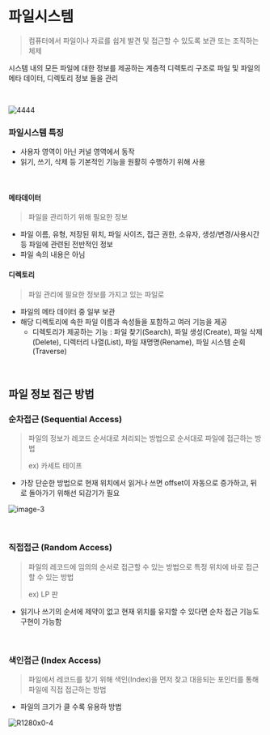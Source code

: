 # 파일시스템
> 컴퓨터에서 파일이나 자료를 쉽게 발견 및 접근할 수 있도록 보관 또는 조직하는 체제

시스템 내의 모든 파일에 대한 정보를 제공하는 계층적 디렉토리 구조로 파일 및 파일의 메타 데이터, 디렉토리 정보 들을 관리

<br>

![4444](https://github.com/seonyoung42/CS_Book/assets/77603632/bac52884-62ca-4bf8-b1bd-57dd87f5432a)

### 파일시스템 특징
+ 사용자 영역이 아닌 커널 영역에서 동작
+ 읽기, 쓰기, 삭제 등 기본적인 기능을 원활히 수행하기 위해 사용

<br>

#### 메타데이터
> 파일을 관리하기 위해 필요한 정보

- 파일 이름, 유형, 저장된 위치, 파일 사이즈, 접근 권한, 소유자, 생성/변경/사용시간 등 파일에 관련된 전반적인 정보
- 파일 속의 내용은 아님

#### 디렉토리
> 파일 관리에 필요한 정보를 가지고 있는 파일로

- 파일의 메타 데이터 중 일부 보관
- 해당 디렉토리에 속한 파일 이름과 속성들을 포함하고 여러 기능을 제공
  - 디렉토리가 제공하는 기능 : 파일 찾기(Search), 파일 생성(Create), 파일 삭제(Delete), 디렉터리 나열(List), 파일 재명명(Rename), 파일 시스템 순회(Traverse)   

<br>

## 파일 정보 접근 방법
### 순차접근 (Sequential Access)
> 파일의 정보가 레코드 순서대로 처리되는 방법으로 순서대로 파일에 접근하는 방법
> 
> ex) 카세트 테이프

+ 가장 단순한 방법으로 현재 위치에서 읽거나 쓰면 offset이 자동으로 증가하고, 뒤로 돌아가기 위해선 되감기가 필요


![image-3](https://github.com/seonyoung42/CS_Book/assets/77603632/a2cc06ea-0831-4c05-aa39-e5e74c4cb10b)

<br>

### 직접접근 (Random Access)
> 파일의 레코드에 임의의 순서로 접근할 수 있는 방법으로 특정 위치에 바로 접근할 수 있는 방법
> 
> ex) LP 판

+ 읽기나 쓰기의 순서에 제약이 없고 현재 위치를 유지할 수 있다면 순차 접근 기능도 구현이 가능함

<br>

### 색인접근 (Index Access)
> 파일에서 레코드를 찾기 위해 색인(Index)을 먼저 찾고 대응되는 포인터를 통해 파일에 직접 접근하는 방법

+ 파일의 크기가 클 수록 유용하 방법

![R1280x0-4](https://github.com/seonyoung42/CS_Book/assets/77603632/63b6d033-6d4d-4a1d-8a2b-23ea89721959)

<br>
